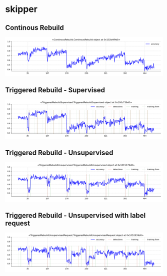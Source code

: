 # skipper

## Continous Rebuild
![Continous Rebuild](CR.png "Continous Rebuild")

## Triggered Rebuild - Supervised
![Triggered Rebuild - Supervised](TS.png "Triggered Rebuild - Supervised")

## Triggered Rebuild - Unsupervised
![Triggered Rebuild - Unsupervised](TU.png "Triggered Rebuild - Unsupervised")

## Triggered Rebuild - Unsupervised with label request
![Unsupervised with label request](TUR.png "Unsupervised with label request")